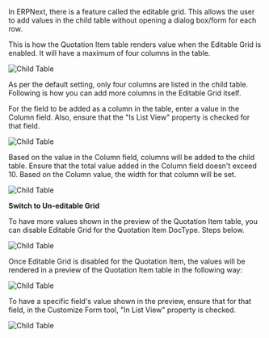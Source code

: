 In ERPNext, there is a feature called the editable grid. This allows the user to add values in the child table without opening a dialog box/form for each row.

This is how the Quotation Item table renders value when the Editable Grid is enabled. It will have a maximum of four columns in the table.

![Child Table](https://docs.erpnext.com/files/customize-child-table-5.png)

As per the default setting, only four columns are listed in the child table. Following is how you can add more columns in the Editable Grid itself.

For the field to be added as a column in the table, enter a value in the Column field. Also, ensure that the "Is List View" property is checked for that field.

![Child Table](https://docs.erpnext.com/files/customize-child-table-2.png)

Based on the value in the Column field, columns will be added to the child table. Ensure that the total value added in the Column field doesn't exceed 10. Based on the Column value, the width for that column will be set.

![Child Table](https://docs.erpnext.com/files/customize-child-table-3.png)

**Switch to Un-editable Grid**

To have more values shown in the preview of the Quotation Item table, you can disable Editable Grid for the Quotation Item DocType. Steps below.

![Child Table](https://docs.erpnext.com/files/customize-child-table.gif)

Once Editable Grid is disabled for the Quotation Item, the values will be rendered in a preview of the Quotation Item table in the following way:

![Child Table](https://docs.erpnext.com/files/customize-child-table-4.png)

To have a specific field's value shown in the preview, ensure that for that field, in the Customize Form tool, "In List View" property is checked.

![Child Table](https://docs.erpnext.com/files/customize-child-table-1.png)